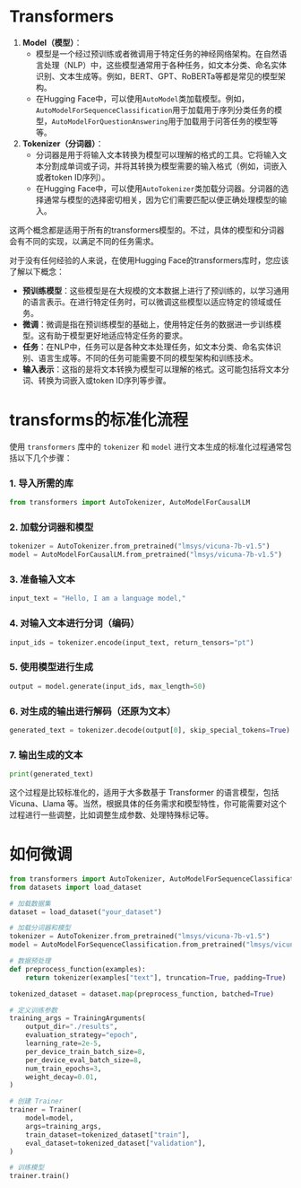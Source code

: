 # Transformers

1. **Model（模型）**：
   - 模型是一个经过预训练或者微调用于特定任务的神经网络架构。在自然语言处理（NLP）中，这些模型通常用于各种任务，如文本分类、命名实体识别、文本生成等。例如，BERT、GPT、RoBERTa等都是常见的模型架构。
   - 在Hugging Face中，可以使用`AutoModel`类加载模型。例如，`AutoModelForSequenceClassification`用于加载用于序列分类任务的模型，`AutoModelForQuestionAnswering`用于加载用于问答任务的模型等等。
2. **Tokenizer（分词器）**：
   - 分词器是用于将输入文本转换为模型可以理解的格式的工具。它将输入文本分割成单词或子词，并将其转换为模型需要的输入格式（例如，词嵌入或者token ID序列）。
   - 在Hugging Face中，可以使用`AutoTokenizer`类加载分词器。分词器的选择通常与模型的选择密切相关，因为它们需要匹配以便正确处理模型的输入。

这两个概念都是适用于所有的transformers模型的。不过，具体的模型和分词器会有不同的实现，以满足不同的任务需求。

对于没有任何经验的人来说，在使用Hugging Face的transformers库时，您应该了解以下概念：

- **预训练模型**：这些模型是在大规模的文本数据上进行了预训练的，以学习通用的语言表示。在进行特定任务时，可以微调这些模型以适应特定的领域或任务。
- **微调**：微调是指在预训练模型的基础上，使用特定任务的数据进一步训练模型。这有助于模型更好地适应特定任务的要求。
- **任务**：在NLP中，任务可以是各种文本处理任务，如文本分类、命名实体识别、语言生成等。不同的任务可能需要不同的模型架构和训练技术。
- **输入表示**：这指的是将文本转换为模型可以理解的格式。这可能包括将文本分词、转换为词嵌入或token ID序列等步骤。



# transforms的标准化流程

使用 `transformers` 库中的 `tokenizer` 和 `model` 进行文本生成的标准化过程通常包括以下几个步骤：

### 1. 导入所需的库
```python
from transformers import AutoTokenizer, AutoModelForCausalLM
```

### 2. 加载分词器和模型
```python
tokenizer = AutoTokenizer.from_pretrained("lmsys/vicuna-7b-v1.5")
model = AutoModelForCausalLM.from_pretrained("lmsys/vicuna-7b-v1.5")
```

### 3. 准备输入文本
```python
input_text = "Hello, I am a language model,"
```

### 4. 对输入文本进行分词（编码）
```python
input_ids = tokenizer.encode(input_text, return_tensors="pt")
```

### 5. 使用模型进行生成
```python
output = model.generate(input_ids, max_length=50)
```

### 6. 对生成的输出进行解码（还原为文本）
```python
generated_text = tokenizer.decode(output[0], skip_special_tokens=True)
```

### 7. 输出生成的文本
```python
print(generated_text)
```

这个过程是比较标准化的，适用于大多数基于 Transformer 的语言模型，包括 Vicuna、Llama 等。当然，根据具体的任务需求和模型特性，你可能需要对这个过程进行一些调整，比如调整生成参数、处理特殊标记等。



# 如何微调

```python
from transformers import AutoTokenizer, AutoModelForSequenceClassification, Trainer, TrainingArguments
from datasets import load_dataset

# 加载数据集
dataset = load_dataset("your_dataset")

# 加载分词器和模型
tokenizer = AutoTokenizer.from_pretrained("lmsys/vicuna-7b-v1.5")
model = AutoModelForSequenceClassification.from_pretrained("lmsys/vicuna-7b-v1.5", num_labels=2)

# 数据预处理
def preprocess_function(examples):
    return tokenizer(examples["text"], truncation=True, padding=True)

tokenized_dataset = dataset.map(preprocess_function, batched=True)

# 定义训练参数
training_args = TrainingArguments(
    output_dir="./results",
    evaluation_strategy="epoch",
    learning_rate=2e-5,
    per_device_train_batch_size=8,
    per_device_eval_batch_size=8,
    num_train_epochs=3,
    weight_decay=0.01,
)

# 创建 Trainer
trainer = Trainer(
    model=model,
    args=training_args,
    train_dataset=tokenized_dataset["train"],
    eval_dataset=tokenized_dataset["validation"],
)

# 训练模型
trainer.train()

```

